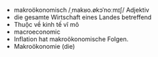 - makroökonomisch	/ˌmakʁo.økɔˈnoːmɪʃ/	Adjektiv	
- die gesamte Wirtschaft eines Landes betreffend	
- Thuộc về kinh tế vĩ mô	
- macroeconomic	
- Inflation hat makroökonomische Folgen.	
- Makroökonomie (die)